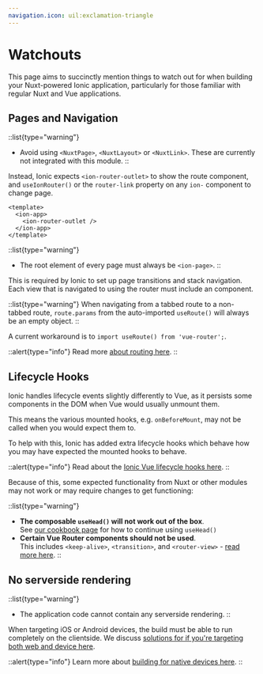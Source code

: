 ```yaml
---
navigation.icon: uil:exclamation-triangle
---
```


# Watchouts

This page aims to succinctly mention things to watch out for when building your Nuxt-powered Ionic application, particularly for those familiar with regular Nuxt and Vue applications.

## Pages and Navigation

::list{type="warning"}
- Avoid using `<NuxtPage>`, `<NuxtLayout>` or `<NuxtLink>`. These are currently not integrated with this module.
::

Instead, Ionic expects `<ion-router-outlet>` to show the route component, and `useIonRouter()` or the `router-link` property on any `ion-` component to change page.

```vue [app.vue]
<template>
  <ion-app>
    <ion-router-outlet />
  </ion-app>
</template>
```

::list{type="warning"}
- The root element of every page must always be `<ion-page>`. 
::

This is required by Ionic to set up page transitions and stack navigation. Each view that is navigated to using the router must include an <ion-page> component.

::list{type="warning"}
When navigating from a tabbed route to a non-tabbed route, `route.params` from the auto-imported `useRoute()` will always be an empty object.
::

A current workaround is to `import useRoute() from 'vue-router';`.

::alert{type="info"}
Read more [about routing here](/overview/routing).
::

## Lifecycle Hooks

Ionic handles lifecycle events slightly differently to Vue, as it persists some components in the DOM when Vue would usually unmount them.

This means the various mounted hooks, e.g. `onBeforeMount`, may not be called when you would expect them to.

To help with this, Ionic has added extra lifecycle hooks which behave how you may have expected the mounted hooks to behave.

::alert{type="info"}
Read about the [Ionic Vue lifecycle hooks here](https://ionicframework.com/docs/vue/lifecycle).
::

Because of this, some expected functionality from Nuxt or other modules may not work or may require changes to get functioning:

::list{type="warning"}
- **The composable `useHead()` will not work out of the box**.  
  See [our cookbook page](/cookbook/page-metadata) for how to continue using `useHead()`
- **Certain Vue Router components should not be used**.  
  This includes `<keep-alive>`, `<transition>`, and `<router-view>` - [read more here](https://ionicframework.com/docs/vue/lifecycle#how-ionic-framework-handles-the-life-of-a-page).
::

## No serverside rendering

::list{type="warning"}
- The application code cannot contain any serverside rendering.
::

When targeting iOS or Android devices, the build must be able to run completely on the clientside. We discuss [solutions for if you're targeting both web and device here](/cookbook/web-and-device).

::alert{type="info"}
Learn more about [building for native devices here](/cookbook/creating-ios-android-apps).
::
